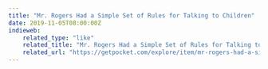 ```yaml
---
title: "Mr. Rogers Had a Simple Set of Rules for Talking to Children"
date: 2019-11-05T08:00:00Z
indieweb:
    related_type: "like"
    related_title: "Mr. Rogers Had a Simple Set of Rules for Talking to Children"
    related_url: "https://getpocket.com/explore/item/mr-rogers-had-a-simple-set-of-rules-for-talking-to-children?utm_source=pocket-newtab"
---
```

